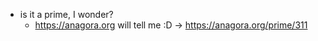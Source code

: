 - is it a prime, I wonder?
  - https://anagora.org will tell me :D
  -> https://anagora.org/prime/311
